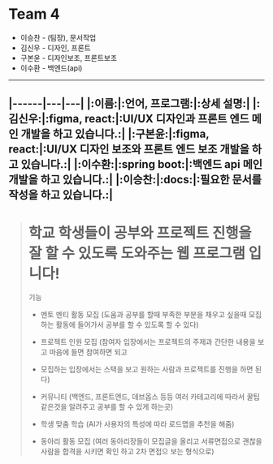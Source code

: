 # Team 4
* 이승찬 - (팀장), 문서작업
* 김신우 - 디자인, 프론트
* 구본윤 - 디자인보조, 프론트보조
* 이수환 - 백엔드(api)
---
|------|---|---|
|:이름:|:언어, 프로그램:|:상세 설명:|
|:김신우:|:figma, react:|:UI/UX 디자인과 프론트 엔드 메인 개발을 하고 있습니다.:|
|:구본윤:|:figma, react:|:UI/UX 디자인 보조와 프론트 엔드 보조 개발을 하고 있습니다.:|
|:이수환:|:spring boot:|:백엔드 api 메인 개발을 하고 있습니다.:|
|:이승찬:|:docs:|:필요한 문서를 작성을 하고 있습니다.:|
---
> # 학교 학생들이 공부와 프로젝트 진행을 잘 할 수 있도록 도와주는 웹 프로그램 입니다!
> 기능
> * 멘토 멘티 활동 모집 (도움과 공부를 할때 부족한 부분을 채우고 싶을때 모집하는 활동에 들어가서 공부를 할 수 있도록 할 수 있다)
>
> * 프로젝트 인원 모집 (참여자 입장에서는 프로젝트의 주제과 간단한 내용을 보고 마음에 들면 참여하면 되고
>
> * 모집하는 입장에서는 스택을 보고 원하는 사람과 프로젝트를 진행을 하면 된다)
>
> * 커뮤니티 (백엔드, 프론트엔드, 데브옵스 등등 여러 카테고리에 따라서 꿀팁 같은것을 알려주고 공부를 할 수 있게 하는곳)
>
> * 학생 맞춤 학습 (AI가 사용자의 특성에 따라 로드맵을 추천을 해줌)
>
> * 동아리 활동 모집 (여러 동아리장들이 모집글을 올리고 서류면접으로 괜찮을 사람을 합격을 시키면 확인 하고 2차 면접으 보는 형식으로)
